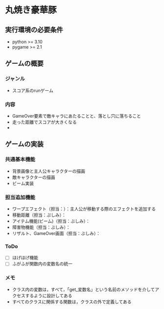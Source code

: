 # 丸焼き豪華豚

## 実行環境の必要条件
* python >= 3.10
* pygame >= 2.1

## ゲームの概要
### ジャンル
* スコア系のrunゲーム

### 内容
* GameOver要素で敵キャラにあたることと、落とし穴に落ちること
* 走った距離でスコアが大きくなる
* 

## ゲームの実装
### 共通基本機能
* 背景画像と主人公キャラクターの描画
* 敵キャラクターの描画
* ビーム実装


### 担当追加機能
* ワープエフェクト（担当：）：主人公が移動する際のエフェクトを追加する
* 移動距離（担当：ぷしみ）：
* アイテム機能(ビーム)（担当：ぶしみ）：
* 障害物機能（担当：ぶしみ）：
* リザルト、GameOver画面（担当：ぶしみ）：

### ToDo
- [ ] ほげほげ機能
- [ ] ふがふが関数内の変数名の統一

### メモ
* クラス内の変数は，すべて，「get_変数名」という名前のメソッドを介してアクセスするように設計してある
* すべてのクラスに関係する関数は，クラスの外で定義してある
